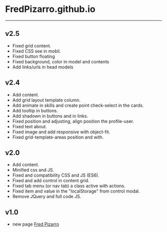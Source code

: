 # FredPizarro.github.io
---
## v2.5
- Fixed grid content.
- Fixed CSS see in mobil.
- Fixed button floating
- Fixed background, color in model and contents
- Add links/urls in head models 

## v2.4
- Add content.
- Add grid layout template column.
- Add animate in skills and create point check-select in the cards.
- Add tooltip in buttons.
- Add shadown in buttons and in links.
- Fixed position and adjusting, align position the profile-user.
- Fixed text about.
- Fixed image and add responsive with object-fit.
- Fixed grid-template-areas position and with.

## v2.0
- Add content.
- Minified css and JS.
- Fixed and compatibility CSS and JS (ES6).
- Fixed and add control in content grid. 
- Fixed tab menu (or nav tab) a class active with actions.
- Fixed item and value in the "localStorage" from control modal.
- Remove JQuery and full code JS.

## v1.0
- new page [Fred Pizarro](https://fredpizarro.github.io)